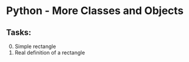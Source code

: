 # Python - More Classes and Objects

## Tasks:

0. Simple rectangle
1. Real definition of a rectangle
